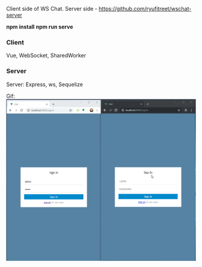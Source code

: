 Client side of WS Chat.
Server side - https://github.com/ryufitreet/wschat-server

**npm install** 
**npm run serve**   

### Client
Vue, WebSocket, SharedWorker  
### Server
Server: Express, ws, Sequelize

Gif:
![](common.gif)
